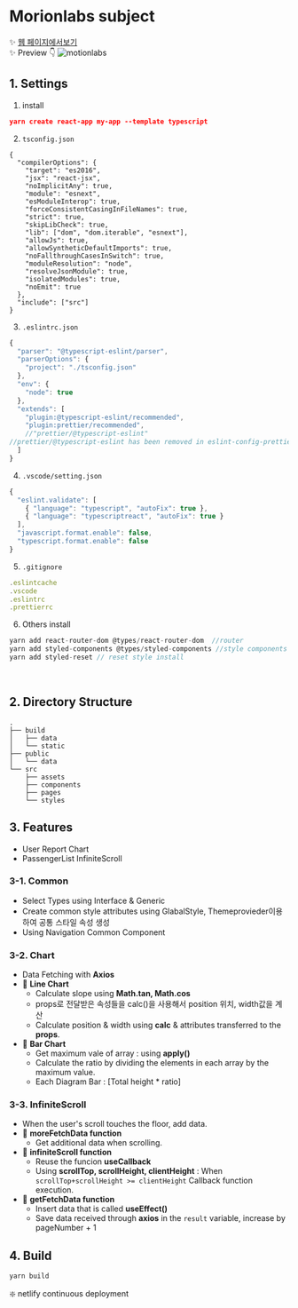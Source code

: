 # Morionlabs subject
✨ [웹 페이지에서보기](https://motionlabs-subject.netlify.app/) <br/>
✨ Preview 👇
![motionlabs](https://user-images.githubusercontent.com/88074487/149668589-8f98bb5a-5bca-488a-aa4c-20257ade02dc.gif)


## 1. Settings
1. install

```json
yarn create react-app my-app --template typescript
```

2. `tsconfig.json`

```
{
  "compilerOptions": {
    "target": "es2016",
    "jsx": "react-jsx",
    "noImplicitAny": true,
    "module": "esnext",
    "esModuleInterop": true,
    "forceConsistentCasingInFileNames": true,
    "strict": true,
    "skipLibCheck": true,
    "lib": ["dom", "dom.iterable", "esnext"],
    "allowJs": true,
    "allowSyntheticDefaultImports": true,
    "noFallthroughCasesInSwitch": true,
    "moduleResolution": "node",
    "resolveJsonModule": true,
    "isolatedModules": true,
    "noEmit": true
  },
  "include": ["src"]
}
```

3. `.eslintrc.json`

```jsx
{
  "parser": "@typescript-eslint/parser",
  "parserOptions": {
    "project": "./tsconfig.json"
  },
  "env": {
    "node": true
  },
  "extends": [
    "plugin:@typescript-eslint/recommended",
    "plugin:prettier/recommended",
    //"prettier/@typescript-eslint" 
//prettier/@typescript-eslint has been removed in eslint-config-prettier v8.0.0.
  ]
}
```

4. `.vscode/setting.json`

```jsx
{
  "eslint.validate": [
    { "language": "typescript", "autoFix": true },
    { "language": "typescriptreact", "autoFix": true }
  ],
  "javascript.format.enable": false,
  "typescript.format.enable": false
}
```

5. `.gitignore`

```jsx
.eslintcache
.vscode
.eslintrc
.prettierrc
```

6. Others install

```jsx
yarn add react-router-dom @types/react-router-dom  //router
yarn add styled-components @types/styled-components //style components
yarn add styled-reset // reset style install
```
<br />

## 2. Directory Structure
```
.
├── build
│   ├── data
│   └── static
├── public
│   └── data
└── src
    ├── assets
    ├── components
    ├── pages
    └── styles
```

## 3. Features
- User Report Chart 
- PassengerList InfiniteScroll

### 3-1. Common
- Select Types using Interface & Generic
- Create common style attributes using GlabalStyle, Themeprovieder이용하여 공통 스타일 속성 생성
- Using Navigation Common Component

### 3-2. Chart
- Data Fetching with **Axios**
- 📎 **Line Chart**
  - Calculate slope using **Math.tan, Math.cos**
  - props로 전달받은 속성들을 calc()을 사용해서 position 위치, width값을 계산
  - Calculate position & width using **calc** & attributes transferred to the **props**.
- 📎 **Bar Chart**
  - Get maximum vale of array : using **apply()**
  - Calculate the ratio by dividing the elements in each array by the maximum value.
  - Each Diagram Bar : [Total height * ratio]

### 3-3. InfiniteScroll
- When the user's scroll touches the floor, add data.
- 📎 **moreFetchData function**
  - Get additional data when scrolling.
- 📎 **infiniteScroll function**
  - Reuse the funcion **useCallback**
  - Using **scrollTop, scrollHeight, clientHeight** : When `scrollTop+scrollHeight >= clientHeight` Callback function execution.
- 📎 **getFetchData function**
  - Insert data that is called **useEffect()**
  - Save data received through **axios** in the `result` variable, increase by pageNumber + 1

## 4. Build
```jsx
yarn build
```
❇️ netlify continuous deployment

